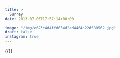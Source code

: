 ```yaml
---
title: >
  Surrey
date: 2013-07-06T17:57:14+00:00

image: "/img/e673c4d4ffd654d2ed4464c22d588562.jpg"
draft: false
instagram: true
---
```


{{<photo src="/img/e673c4d4ffd654d2ed4464c22d588562.jpg">}}
